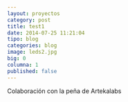 ```yaml
---
layout: proyectos
category: post
title: test1
date: 2014-07-25 11:21:04
tipo: blog
categories: blog
image: leds2.jpg
big: 0
columna: 1
published: false
---
```


Colaboración con la peña de Artekalabs
